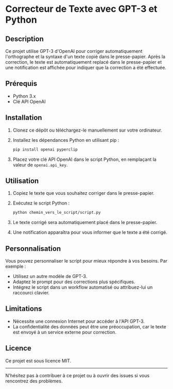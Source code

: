 # Correcteur de Texte avec GPT-3 et Python

## Description

Ce projet utilise GPT-3 d'OpenAI pour corriger automatiquement l'orthographe et la syntaxe d'un texte copié dans le presse-papier. Après la correction, le texte est automatiquement replacé dans le presse-papier et une notification est affichée pour indiquer que la correction a été effectuée.

## Prérequis

- Python 3.x
- Clé API OpenAI

## Installation

1. Clonez ce dépôt ou téléchargez-le manuellement sur votre ordinateur.

2. Installez les dépendances Python en utilisant pip :

    ```bash
    pip install openai pyperclip
    ```

3. Placez votre clé API OpenAI dans le script Python, en remplaçant la valeur de `openai.api_key`.

## Utilisation

1. Copiez le texte que vous souhaitez corriger dans le presse-papier.

2. Exécutez le script Python :

    ```bash
    python chemin_vers_le_script/script.py
    ```

3. Le texte corrigé sera automatiquement placé dans le presse-papier.

4. Une notification apparaîtra pour vous informer que le texte a été corrigé.

## Personnalisation

Vous pouvez personnaliser le script pour mieux répondre à vos besoins. Par exemple :

- Utilisez un autre modèle de GPT-3.
- Adaptez le prompt pour des corrections plus spécifiques.
- Intégrez le script dans un workflow automatisé ou attribuez-lui un raccourci clavier.

## Limitations

- Nécessite une connexion Internet pour accéder à l'API GPT-3.
- La confidentialité des données peut être une préoccupation, car le texte est envoyé à un service externe pour correction.

## Licence

Ce projet est sous licence MIT. 

---

N'hésitez pas à contribuer à ce projet ou à ouvrir des issues si vous rencontrez des problèmes.
